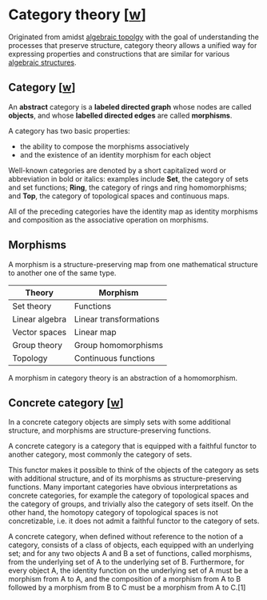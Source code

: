 # Category theory [[w](https://en.wikipedia.org/wiki/Category_theory)]

Originated from amidst [algebraic topolgy](TODO) with the goal of understanding the processes that preserve structure, category theory allows a unified way for expressing properties and constructions that are similar for various [algebraic structures](../abstractalgebra/readme.md).

## Category [[w](https://en.wikipedia.org/wiki/Category_(mathematics))]

An **abstract** category is a **labeled directed graph** whose nodes are called **objects**, and whose **labelled directed edges** are called **morphisms**.

A category has two basic properties:

- the ability to compose the morphisms associatively
- and the existence of an identity morphism for each object

Well-known categories are denoted by a short capitalized word or abbreviation in bold or italics: examples include **Set**, the category of sets and set functions; **Ring**, the category of rings and ring homomorphisms; and **Top**, the category of topological spaces and continuous maps.

All of the preceding categories have the identity map as identity morphisms and composition as the associative operation on morphisms.

## Morphisms

A morphism is a structure-preserving map from one mathematical structure to another one of the same type.

| Theory         | Morphism               |
| -------------- | ---------------------- |
| Set theory     | Functions              |
| Linear algebra | Linear transformations |
| Vector spaces  | Linear map             |
| Group theory   | Group homomorphisms    |
| Topology       | Continuous functions   |

A morphism in category theory is an abstraction of a homomorphism.

## Concrete category [[w](https://en.wikipedia.org/wiki/Concrete_category)]

In a concrete category objects are simply sets with some additional structure, and morphisms are structure-preserving functions.

A concrete category is a category that is equipped with a faithful functor to another category, most commonly the category of sets.

This functor makes it possible to think of the objects of the category as sets with additional structure, and of its morphisms as structure-preserving functions. Many important categories have obvious interpretations as concrete categories, for example the category of topological spaces and the category of groups, and trivially also the category of sets itself. On the other hand, the homotopy category of topological spaces is not concretizable, i.e. it does not admit a faithful functor to the category of sets.

A concrete category, when defined without reference to the notion of a category, consists of a class of objects, each equipped with an underlying set; and for any two objects A and B a set of functions, called morphisms, from the underlying set of A to the underlying set of B. Furthermore, for every object A, the identity function on the underlying set of A must be a morphism from A to A, and the composition of a morphism from A to B followed by a morphism from B to C must be a morphism from A to C.[1]
